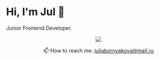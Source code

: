# Hi, I'm Jul 👋
Junior Frontend Developer.

<p align='center'>
   <a href="https://github.com/JulBorn/github-readme-stats"><img src="https://github-readme-stats.vercel.app/api/top-langs/?username=JulBorn&layout=compact"/></a>
</p>

<p align='center'>
   📫 How to reach me: <a href='mailto:juliabornyakova@mail.ru'>juliabornyakova@mail.ru</a>
</p>

